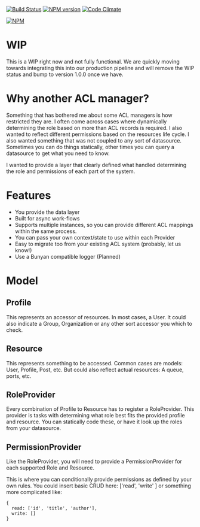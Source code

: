 [![Build Status](https://travis-ci.org/picatic/node-permission-architect.png?branch=master)](https://travis-ci.org/picatic/node-permission-architect)
[![NPM version](https://badge.fury.io/js/permission-architect.png)](http://badge.fury.io/js/permission-architect)
[![Code Climate](https://codeclimate.com/github/picatic/node-permission-architect.png)](https://codeclimate.com/github/picatic/node-permission-architect)

[![NPM](https://nodei.co/npm/permission-architect.png?downloads=true)](https://nodei.co/npm/permission-architect/)

# WIP

This is a WIP right now and not fully functional. We are quickly moving towards integrating this into our production pipeline and will remove the WIP status and bump to version 1.0.0 once we have.

# Why another ACL manager?

Something that has bothered me about some ACL managers is how restricted they are.
I often come across cases where dynamically determining the role based on more than ACL
records is required. I also wanted to reflect different permissions based on the resources
life cycle. I also wanted something that was not coupled to any sort of datasource. Sometimes
you can do things statically, other times you can query a datasource to get what you need to know.

I wanted to provide a layer that clearly defined what handled determining the role and permissions
of each part of the system.

# Features

* You provide the data layer
* Built for async work-flows
* Supports multiple instances, so you can provide different ACL mappings within the same process.
* You can pass your own context/state to use within each Provider
* Easy to migrate too from your existing ACL system (probably, let us know!)
* Use a Bunyan compatible logger (Planned)


# Model

## Profile

This represents an accessor of resources. In most cases, a User. It could also indicate a
Group, Organization or any other sort accessor you which to check.

## Resource

This represents something to be accessed. Common cases are models: User, Profile, Post, etc.
But could also reflect actual resources: A queue, ports, etc.

## RoleProvider

Every combination of Profile to Resource has to register a RoleProvider. This provider
is tasks with determining what role best fits the provided profile and resource. You can
statically code these, or have it look up the roles from your datasource.

## PermissionProvider

Like the RoleProvider, you will need to provide a PermissionProvider for each supported Role and Resource.

This is where you can conditionally provide permissions as defined by your own rules. You could insert
basic CRUD here: ['read', 'write' ] or something more complicated like:

```
{
  read: ['id', 'title', 'author'],
  write: []
}
```

